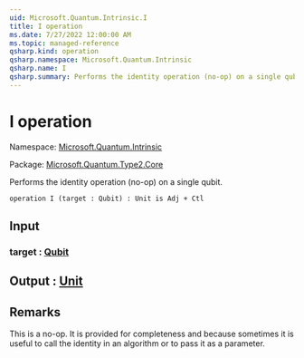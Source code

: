 ```yaml
---
uid: Microsoft.Quantum.Intrinsic.I
title: I operation
ms.date: 7/27/2022 12:00:00 AM
ms.topic: managed-reference
qsharp.kind: operation
qsharp.namespace: Microsoft.Quantum.Intrinsic
qsharp.name: I
qsharp.summary: Performs the identity operation (no-op) on a single qubit.
---
```


# I operation

Namespace: [Microsoft.Quantum.Intrinsic](xref:Microsoft.Quantum.Intrinsic)

Package: [Microsoft.Quantum.Type2.Core](https://nuget.org/packages/Microsoft.Quantum.Type2.Core)


Performs the identity operation (no-op) on a single qubit.

```qsharp
operation I (target : Qubit) : Unit is Adj + Ctl
```


## Input

### target : [Qubit](xref:microsoft.quantum.qsharp.valueliterals#qubit-literals)





## Output : [Unit](xref:microsoft.quantum.qsharp.valueliterals#unit-literal)



## Remarks

This is a no-op. It is provided for completeness and becausesometimes it is useful to call the identity in an algorithm or to pass it as a parameter.